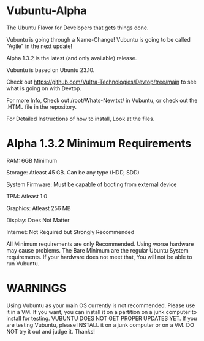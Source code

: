 # Vubuntu-Alpha
The Ubuntu Flavor for Developers that gets things done.

Vubuntu is going through a Name-Change! Vubuntu is going to be called "Agile" in the next update!

Alpha 1.3.2 is the latest (and only available) release.

Vubuntu is based on Ubuntu 23.10.

Check out https://github.com/Vultra-Technologies/Devtop/tree/main to see what is going on with Devtop.

For more Info, Check out /root/Whats-New.txt/ in Vubuntu, or check out the .HTML file in the repository.

For Detailed Instructions of how to install, Look at the files.

# Alpha 1.3.2 Minimum Requirements

RAM: 6GB Minimum

Storage: Atleast 45 GB. Can be any type (HDD, SDD)

System Firmware: Must be capable of booting from external device

TPM: Atleast 1.0

Graphics: Atleast 256 MB

Display: Does Not Matter

Internet: Not Required but Strongly Recommended

All Minimum requirements are only Recommended. Using worse hardware may cause problems. The Bare Minimum are the regular Ubuntu System requirements. If your hardware does not meet that, You will not be able to run Vubuntu.


# WARNINGS

Using Vubuntu as your main OS currently is not recommended. Please use it in a VM. If you want, you can install it on a partition on a junk computer to install for testing. VUBUNTU DOES NOT GET PROPER UPDATES YET. If you are testing Vubuntu, please INSTALL it on a junk computer or on a VM. DO NOT try it out and judge it. Thanks! 

